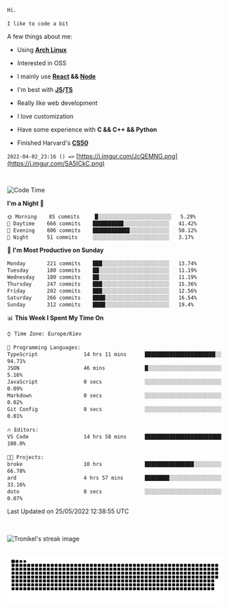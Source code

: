 ```
Hi.

I like to code a bit
```

A few things about me:

-   Using **[Arch Linux](https://archlinux.org/)**

-   Interested in OSS

-   I mainly use **[React](https://reactjs.org/) && [Node](https://nodejs.org/en/)**

-   I'm best with **[JS](https://www.javascript.com/)/[TS](https://www.typescriptlang.org/)**

-   Really like web development

-   I love customization

-   Have some experience with **C && C++ && Python**

-   Finished Harvard's **[CS50](https://cs50.harvard.edu)**

`2022-04-02_23:16 () =>` [https://i.imgur.com/JcQEMNG.png](https://i.imgur.com/SA5ICkC.png)

<br>

<!--START_SECTION:waka-->
![Code Time](http://img.shields.io/badge/Code%20Time-641%20hrs%208%20mins-blue)

**I'm a Night 🦉** 

```text
🌞 Morning    85 commits     █░░░░░░░░░░░░░░░░░░░░░░░░   5.29% 
🌆 Daytime    666 commits    ██████████░░░░░░░░░░░░░░░   41.42% 
🌃 Evening    806 commits    ████████████░░░░░░░░░░░░░   50.12% 
🌙 Night      51 commits     ░░░░░░░░░░░░░░░░░░░░░░░░░   3.17%

```
📅 **I'm Most Productive on Sunday** 

```text
Monday       221 commits    ███░░░░░░░░░░░░░░░░░░░░░░   13.74% 
Tuesday      180 commits    ██░░░░░░░░░░░░░░░░░░░░░░░   11.19% 
Wednesday    180 commits    ██░░░░░░░░░░░░░░░░░░░░░░░   11.19% 
Thursday     247 commits    ███░░░░░░░░░░░░░░░░░░░░░░   15.36% 
Friday       202 commits    ███░░░░░░░░░░░░░░░░░░░░░░   12.56% 
Saturday     266 commits    ████░░░░░░░░░░░░░░░░░░░░░   16.54% 
Sunday       312 commits    ████░░░░░░░░░░░░░░░░░░░░░   19.4%

```


📊 **This Week I Spent My Time On** 

```text
⌚︎ Time Zone: Europe/Kiev

💬 Programming Languages: 
TypeScript               14 hrs 11 mins      ███████████████████████░░   94.71% 
JSON                     46 mins             █░░░░░░░░░░░░░░░░░░░░░░░░   5.16% 
JavaScript               0 secs              ░░░░░░░░░░░░░░░░░░░░░░░░░   0.09% 
Markdown                 0 secs              ░░░░░░░░░░░░░░░░░░░░░░░░░   0.02% 
Git Config               0 secs              ░░░░░░░░░░░░░░░░░░░░░░░░░   0.01%

🔥 Editors: 
VS Code                  14 hrs 58 mins      █████████████████████████   100.0%

🐱‍💻 Projects: 
broke                    10 hrs              ████████████████░░░░░░░░░   66.78% 
ard                      4 hrs 57 mins       ████████░░░░░░░░░░░░░░░░░   33.16% 
doto                     0 secs              ░░░░░░░░░░░░░░░░░░░░░░░░░   0.07%

```


 Last Updated on 25/05/2022 12:38:55 UTC
<!--END_SECTION:waka-->

<br>

<p><img align="center" src="https://github-readme-streak-stats.herokuapp.com/?user=Tronikelis&theme=dark" alt="Tronikel's streak image" /></p>

<br>

<img title="" src="https://raw.githubusercontent.com/Tronikelis/Tronikelis/output/github-contribution-grid-snake.svg" alt="very cool snake thingey" data-align="left">
